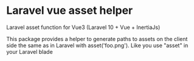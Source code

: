 # Laravel vue asset helper
Laravel asset function for Vue3 (Laravel 10 + Vue + InertiaJs)

This package provides a helper to generate paths to assets on the client side the same as in Laravel with asset('foo.png').
Like you use "asset" in your Laravel blade
